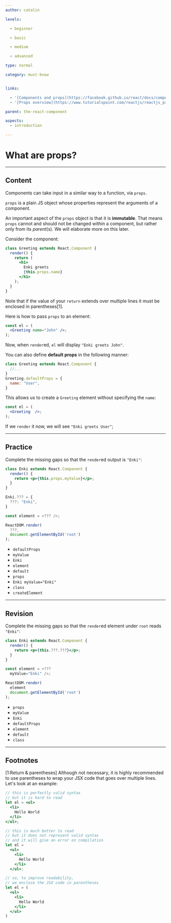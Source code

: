 ```yaml
---
author: catalin

levels:

  - beginner

  - basic

  - medium

  - advanced

type: normal

category: must-know


links:

  - '[Components and props](https://facebook.github.io/react/docs/components-and-props.html){website}'
  - '[Props overview](https://www.tutorialspoint.com/reactjs/reactjs_props_overview.htm){website}'

parent: the-react-component

aspects:
  - introduction

---
```


# What are props?

---
## Content

Components can take input in a similar way to a function, via `props`.

`props` is a plain JS object whose properties represent the arguments of a component.

An important aspect of the `props` object is that it is **immutable**. That means `props` cannot and should not be changed within a component, but rather only from its *parent*(s). We will elaborate more on this later.

Consider the component:
```jsx
class Greeting extends React.Component {
  render() {
    return (
      <h1>
        Enki greets
        {this.props.name}
      </h1>
    );
  }
}
```

Note that if the value of your `return` extends over multiple lines it must be enclosed in parentheses[1].

Here is how to pass `props` to an element:

```jsx
const el = (
  <Greeting name="John" />;
);
```

Now, when `render`ed, `el` will display `"Enki greets John"`.

You can also define **default props** in the following manner:

```jsx
class Greeting extends React.Component {
  //...
}
Greeting.defaultProps = {
  name: "User",
}
```

This allows us to create a `Greeting` element without specifying the `name`:
```jsx
const el = (
  <Greeting  />;
);
```

If we `render` it now, we will see `"Enki greets User"`;

---
## Practice

Complete the missing gaps so that the `render`ed output is `"Enki"`:
```jsx
class Enki extends React.Component {
  render() {
    return <p>{this.props.myValue}</p>;
  }
}

Enki.??? = {
  ???: "Enki",
}

const element = <??? />;

ReactDOM.render(
  ???,
  document.getElementById('root')
);

```


* `defaultProps`
* `myValue`
* `Enki`
* `element`
* `default`
* `props`
* `Enki myValue="Enki"`
* `class`
* `createElement`

---
## Revision

Complete the missing gaps so that the `render`ed element under `root` reads `"Enki"`:

```jsx
class Enki extends React.Component {
  render() {
    return <p>{this.???.???}</p>;
  }
}

const element = <???
  myValue="Enki" />;

ReactDOM.render(
  element
  document.getElementById('root')
);
```


* `props`
* `myValue`
* `Enki`
* `defaultProps`
* `element`
* `default`
* `class`

---
## Footnotes

[1:Return & parentheses]
Although not necessary, it is highly recommended to use parentheses to wrap your JSX code that goes over multiple lines. Let's look at an example:

```jsx
// this is perfectly valid syntax
// but it is hard to read
let el = <ul>
  <li>
    Hello World
  </li>
</ul>;

// this is much better to read
// but it does not represent valid syntax
// and it will give an error on compilation
let el = 
  <ul>
    <li>
      Hello World
    </li>
  </ul>;

// so, to improve readability,
// we enclose the JSX code in parentheses
let el = (
  <ul>
    <li>
      Hello World
    </li>
  </ul>
)
```
